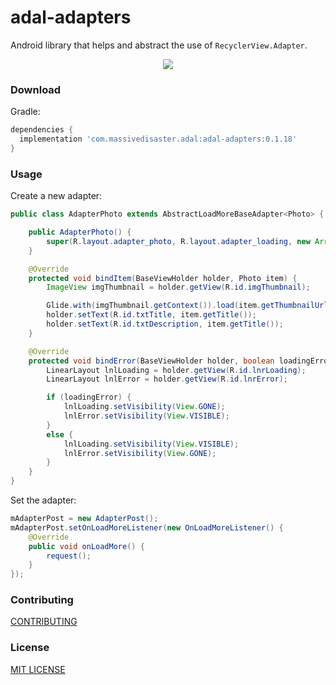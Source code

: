 # adal-adapters
Android library that helps and abstract the use of `RecyclerView.Adapter`.

<div align="center">
  <img src="art/adal-adapters.gif" />
</div>


### Download

Gradle:

```gradle
dependencies {
  implementation 'com.massivedisaster.adal:adal-adapters:0.1.18'
}
```
### Usage

Create a new adapter:
```java
public class AdapterPhoto extends AbstractLoadMoreBaseAdapter<Photo> {

    public AdapterPhoto() {
        super(R.layout.adapter_photo, R.layout.adapter_loading, new ArrayList<Photo>());
    }

    @Override
    protected void bindItem(BaseViewHolder holder, Photo item) {
        ImageView imgThumbnail = holder.getView(R.id.imgThumbnail);

        Glide.with(imgThumbnail.getContext()).load(item.getThumbnailUrl()).into(imgThumbnail);
        holder.setText(R.id.txtTitle, item.getTitle());
        holder.setText(R.id.txtDescription, item.getTitle());
    }

    @Override
    protected void bindError(BaseViewHolder holder, boolean loadingError) {
        LinearLayout lnlLoading = holder.getView(R.id.lnrLoading);
        LinearLayout lnlError = holder.getView(R.id.lnrError);

        if (loadingError) {
            lnlLoading.setVisibility(View.GONE);
            lnlError.setVisibility(View.VISIBLE);
        }
        else {
            lnlLoading.setVisibility(View.VISIBLE);
            lnlError.setVisibility(View.GONE);
        }
    }
}
```

Set the adapter:
```java
mAdapterPost = new AdapterPost();
mAdapterPost.setOnLoadMoreListener(new OnLoadMoreListener() {
    @Override
    public void onLoadMore() {
        request();
    }
});
```

### Contributing
[CONTRIBUTING](../CONTRIBUTING.md)

### License
[MIT LICENSE](../LICENSE.md)
